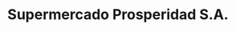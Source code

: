 ---
title: "Supermercado Prosperidad S.A."
url: /la-chorrera/supermercado-prosperidad-s-a/
shop: supermercado
---